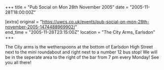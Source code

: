 +++
title = "Pub Social on Mon 28th November 2005"
date = "2005-11-28T18:00:00Z"

[extra]
original = "https://uwcs.co.uk/events/pub-social-on-mon-28th-november-2005-1474488969902/"    
end_time = "2005-11-28T23:15:00Z"
location = "The City Arms, Earlsdon"
+++

The City arms is the wetherspoons at the bottom of Earlsdon High Street next to the mini roundabout and right next to a number 12 bus stop\! We will be in the seperate area to the right of the bar from 7 pm every Monday\! See you all there\!

